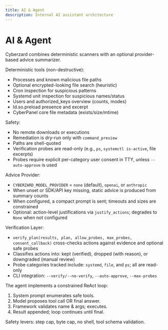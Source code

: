```yaml
---
title: AI & Agent
description: Internal AI assistant architecture
---
```


# AI & Agent

Cyberzard combines deterministic scanners with an optional provider-based advice summarizer.

Deterministic tools (non-destructive):
- Processes and known malicious file paths
- Optional encrypted-looking file search (heuristic)
- Cron inspection for suspicious patterns
- Systemd unit inspection for suspicious names/status
- Users and authorized_keys overview (counts, modes)
- ld.so.preload presence and excerpt
- CyberPanel core file metadata (exists/size/mtime)

Safety:
- No remote downloads or executions
- Remediation is dry-run only with `command_preview`
- Paths are shell-quoted
 - Verification probes are read-only (e.g., `ps`, `systemctl is-active`, file excerpts)
 - Probes require explicit per-category user consent in TTY, unless `--auto-approve` is used

Advice Provider:
- `CYBERZARD_MODEL_PROVIDER` = `none` (default), `openai`, or `anthropic`
- When unset or SDK/API key missing, static advice is produced from summary counts
- When configured, a compact prompt is sent; timeouts and sizes are constrained
 - Optional: action-level justifications via `justify_actions`; degrades to `None` when not configured

Verification Layer:
- `verify_plan(results, plan, allow_probes, max_probes, consent_callback)` cross-checks actions against evidence and optional safe probes
- Classifies actions into: kept (verified), dropped (with reason), or downgraded (manual review)
- Probe categories tracked include: `systemd`, `file`, and `ps`; all are read-only
- CLI integration: `--verify/--no-verify`, `--auto-approve`, `--max-probes`


The agent implements a constrained ReAct loop:
1. System prompt enumerates safe tools.
2. Model proposes tool call OR final answer.
3. Framework validates name & args; executes.
4. Result appended; loop continues until final.

Safety levers: step cap, byte cap, no shell, tool schema validation.

